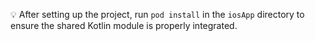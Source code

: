 💡 After setting up the project, run `pod install` in the `iosApp` directory to ensure the shared Kotlin module is properly integrated.
